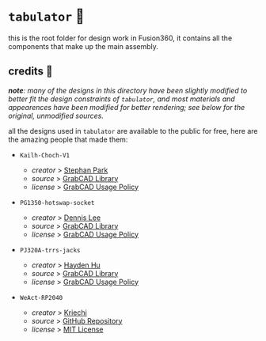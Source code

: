 # `tabulator` 🎹

this is the root folder for design work in Fusion360, it contains all the components that make up the main assembly.

## credits 💖

***note**: many of the designs in this directory have been slightly modified to better fit the design constraints of `tabulator`, and most materials and appearences have been modified for better rendering; see below for the original, unmodified sources.*

all the designs used in `tabulator` are available to the public for free, here are the amazing people that made them:

+ `Kailh-Choch-V1`
  + *creator* > [Stephan Park](https://grabcad.com/stephan.park-1)
  + *source* > [GrabCAD Library](https://grabcad.com/library/kailh-choc-low-profile-switch-1)
  + *license* > [GrabCAD Usage Policy](https://help.grabcad.com/article/246-how-can-models-be-used-and-shared)

+ `PG1350-hotswap-socket`
  + *creator* > [Dennis Lee](https://grabcad.com/dennis.lee-23)
  + *source* > [GrabCAD Library](https://grabcad.com/library/kailh-1350-socket-2)
  + *license* > [GrabCAD Usage Policy](https://help.grabcad.com/article/246-how-can-models-be-used-and-shared)

+ `PJ320A-trrs-jacks`
  + *creator* > [Hayden Hu](https://grabcad.com/hayden.hu-1)
  + *source* > [GrabCAD Library](https://grabcad.com/library/pj320a-pj320d-3-5mm-jack-1)
  + *license* > [GrabCAD Usage Policy](https://help.grabcad.com/article/246-how-can-models-be-used-and-shared)
  
+ `WeAct-RP2040`
  + *creator* > [Kriechi](https://github.com/Kriechi)
  + *source* > [GitHub Repository](https://github.com/Kriechi/kicad-library-WeAct-RP2040-Pico)
  + *license* > [MIT License](https://github.com/Kriechi/kicad-library-WeAct-RP2040-Pico/blob/main/LICENSE)
